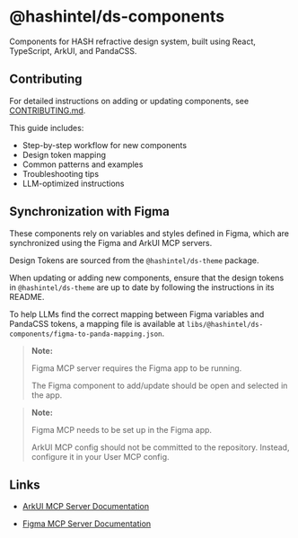 # @hashintel/ds-components

Components for HASH refractive design system, built using React, TypeScript, ArkUI, and PandaCSS.

## Contributing

For detailed instructions on adding or updating components, see [CONTRIBUTING.md](./CONTRIBUTING.md).

This guide includes:
- Step-by-step workflow for new components
- Design token mapping
- Common patterns and examples
- Troubleshooting tips
- LLM-optimized instructions

## Synchronization with Figma

These components rely on variables and styles defined in Figma, which are synchronized using the Figma and ArkUI MCP servers.

Design Tokens are sourced from the `@hashintel/ds-theme` package.

When updating or adding new components, ensure that the design tokens in `@hashintel/ds-theme` are up to date by following the instructions in its README.

To help LLMs find the correct mapping between Figma variables and PandaCSS tokens, a mapping file is available at `libs/@hashintel/ds-components/figma-to-panda-mapping.json`.

> **Note:**
>
> Figma MCP server requires the Figma app to be running.
>
> The Figma component to add/update should be open and selected in the app.

> **Note:**
>
> Figma MCP needs to be set up in the Figma app.
>
> ArkUI MCP config should not be committed to the repository. Instead, configure it in your User MCP config.

## Links

- [ArkUI MCP Server Documentation](https://ark-ui.com/docs/ai/mcp-server)

- [Figma MCP Server Documentation](https://help.figma.com/hc/en-us/articles/32132100833559-Guide-to-the-Figma-MCP-server)
